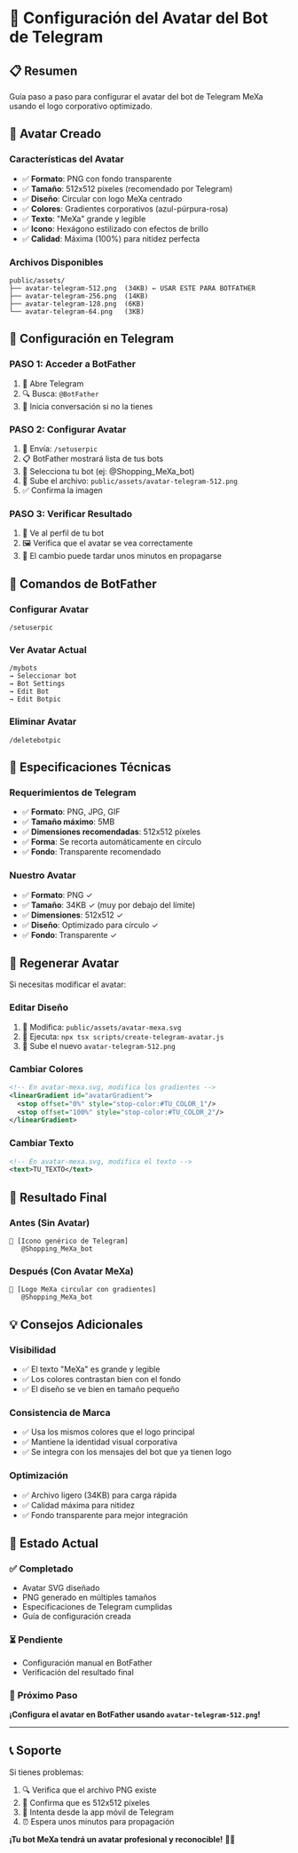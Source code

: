 # 🤖 Configuración del Avatar del Bot de Telegram

## 📋 **Resumen**

Guía paso a paso para configurar el avatar del bot de Telegram MeXa usando el logo corporativo optimizado.

## 🎨 **Avatar Creado**

### **Características del Avatar**
- ✅ **Formato**: PNG con fondo transparente
- ✅ **Tamaño**: 512x512 píxeles (recomendado por Telegram)
- ✅ **Diseño**: Circular con logo MeXa centrado
- ✅ **Colores**: Gradientes corporativos (azul-púrpura-rosa)
- ✅ **Texto**: "MeXa" grande y legible
- ✅ **Icono**: Hexágono estilizado con efectos de brillo
- ✅ **Calidad**: Máxima (100%) para nitidez perfecta

### **Archivos Disponibles**
```
public/assets/
├── avatar-telegram-512.png  (34KB) ← USAR ESTE PARA BOTFATHER
├── avatar-telegram-256.png  (14KB)
├── avatar-telegram-128.png  (6KB)
└── avatar-telegram-64.png   (3KB)
```

## 📱 **Configuración en Telegram**

### **PASO 1: Acceder a BotFather**
1. 📱 Abre Telegram
2. 🔍 Busca: `@BotFather`
3. 💬 Inicia conversación si no la tienes

### **PASO 2: Configurar Avatar**
1. 💬 Envía: `/setuserpic`
2. 📋 BotFather mostrará lista de tus bots
3. 🤖 Selecciona tu bot (ej: @Shopping_MeXa_bot)
4. 📎 Sube el archivo: `public/assets/avatar-telegram-512.png`
5. ✅ Confirma la imagen

### **PASO 3: Verificar Resultado**
1. 👀 Ve al perfil de tu bot
2. 🖼️ Verifica que el avatar se vea correctamente
3. 🔄 El cambio puede tardar unos minutos en propagarse

## 🎯 **Comandos de BotFather**

### **Configurar Avatar**
```
/setuserpic
```

### **Ver Avatar Actual**
```
/mybots
→ Seleccionar bot
→ Bot Settings
→ Edit Bot
→ Edit Botpic
```

### **Eliminar Avatar**
```
/deletebotpic
```

## 🎨 **Especificaciones Técnicas**

### **Requerimientos de Telegram**
- ✅ **Formato**: PNG, JPG, GIF
- ✅ **Tamaño máximo**: 5MB
- ✅ **Dimensiones recomendadas**: 512x512 píxeles
- ✅ **Forma**: Se recorta automáticamente en círculo
- ✅ **Fondo**: Transparente recomendado

### **Nuestro Avatar**
- ✅ **Formato**: PNG ✓
- ✅ **Tamaño**: 34KB ✓ (muy por debajo del límite)
- ✅ **Dimensiones**: 512x512 ✓
- ✅ **Diseño**: Optimizado para círculo ✓
- ✅ **Fondo**: Transparente ✓

## 🔧 **Regenerar Avatar**

Si necesitas modificar el avatar:

### **Editar Diseño**
1. 📝 Modifica: `public/assets/avatar-mexa.svg`
2. 🔄 Ejecuta: `npx tsx scripts/create-telegram-avatar.js`
3. 📎 Sube el nuevo `avatar-telegram-512.png`

### **Cambiar Colores**
```svg
<!-- En avatar-mexa.svg, modifica los gradientes -->
<linearGradient id="avatarGradient">
  <stop offset="0%" style="stop-color:#TU_COLOR_1"/>
  <stop offset="100%" style="stop-color:#TU_COLOR_2"/>
</linearGradient>
```

### **Cambiar Texto**
```svg
<!-- En avatar-mexa.svg, modifica el texto -->
<text>TU_TEXTO</text>
```

## 🎉 **Resultado Final**

### **Antes (Sin Avatar)**
```
🤖 [Icono genérico de Telegram]
   @Shopping_MeXa_bot
```

### **Después (Con Avatar MeXa)**
```
🎨 [Logo MeXa circular con gradientes]
   @Shopping_MeXa_bot
```

## 💡 **Consejos Adicionales**

### **Visibilidad**
- ✅ El texto "MeXa" es grande y legible
- ✅ Los colores contrastan bien con el fondo
- ✅ El diseño se ve bien en tamaño pequeño

### **Consistencia de Marca**
- ✅ Usa los mismos colores que el logo principal
- ✅ Mantiene la identidad visual corporativa
- ✅ Se integra con los mensajes del bot que ya tienen logo

### **Optimización**
- ✅ Archivo ligero (34KB) para carga rápida
- ✅ Calidad máxima para nitidez
- ✅ Fondo transparente para mejor integración

## 🚀 **Estado Actual**

### ✅ **Completado**
- Avatar SVG diseñado
- PNG generado en múltiples tamaños
- Especificaciones de Telegram cumplidas
- Guía de configuración creada

### ⏳ **Pendiente**
- Configuración manual en BotFather
- Verificación del resultado final

### 🎯 **Próximo Paso**
**¡Configura el avatar en BotFather usando `avatar-telegram-512.png`!**

---

## 📞 **Soporte**

Si tienes problemas:
1. 🔍 Verifica que el archivo PNG existe
2. 📏 Confirma que es 512x512 píxeles
3. 📱 Intenta desde la app móvil de Telegram
4. ⏰ Espera unos minutos para propagación

**¡Tu bot MeXa tendrá un avatar profesional y reconocible!** 🎨✨

